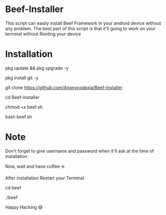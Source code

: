 # Beef-Installer
This script can easily install Beef Framework in your android device without any problem. The best part of this script is that it'll going to work on your terminal without Rooting your device

# Installation
pkg update && pkg upgrade -y

pkg install git -y

git clone https://github.com/Anonycodexia/Beef-Installer

cd Beef-Installer

chmod +x beef.sh

bash beef.sh

# Note
Don't forget to give username and password when it'll ask at the time of installation

Now, wait and have coffee ☕

After installation Restart your Terminal

cd beef

./beef

Happy Hacking 😄
